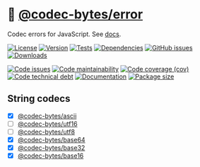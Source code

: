 :fax:
[@codec-bytes/error](https://codec-bytes.github.io/error)
==

Codec errors for JavaScript.
See [docs](https://codec-bytes.github.io/error/index.html).

[![License](https://img.shields.io/github/license/codec-bytes/error.svg)](https://raw.githubusercontent.com/codec-bytes/error/main/LICENSE)
[![Version](https://img.shields.io/npm/v/@codec-bytes/error.svg)](https://www.npmjs.org/package/@codec-bytes/error)
[![Tests](https://img.shields.io/github/workflow/status/codec-bytes/error/ci?event=push&label=tests)](https://github.com/codec-bytes/error/actions/workflows/ci.yml?query=branch:main)
[![Dependencies](https://img.shields.io/librariesio/github/codec-bytes/error.svg)](https://github.com/codec-bytes/error/network/dependencies)
[![GitHub issues](https://img.shields.io/github/issues/codec-bytes/error.svg)](https://github.com/codec-bytes/error/issues)
[![Downloads](https://img.shields.io/npm/dm/@codec-bytes/error.svg)](https://www.npmjs.org/package/@codec-bytes/error)

[![Code issues](https://img.shields.io/codeclimate/issues/codec-bytes/error.svg)](https://codeclimate.com/github/codec-bytes/error/issues)
[![Code maintainability](https://img.shields.io/codeclimate/maintainability/codec-bytes/error.svg)](https://codeclimate.com/github/codec-bytes/error/trends/churn)
[![Code coverage (cov)](https://img.shields.io/codecov/c/gh/codec-bytes/error/main.svg)](https://codecov.io/gh/codec-bytes/error)
[![Code technical debt](https://img.shields.io/codeclimate/tech-debt/codec-bytes/error.svg)](https://codeclimate.com/github/codec-bytes/error/trends/technical_debt)
[![Documentation](https://codec-bytes.github.io/error/badge.svg)](https://codec-bytes.github.io/error/source.html)
[![Package size](https://img.shields.io/bundlephobia/minzip/@codec-bytes/error)](https://bundlephobia.com/result?p=@codec-bytes/error)

## String codecs

  - [x] [@codec-bytes/ascii](https://github.com/codec-bytes/ascii)
  - [ ] [@codec-bytes/utf16](https://github.com/codec-bytes/utf16)
  - [ ] [@codec-bytes/utf8](https://github.com/codec-bytes/utf8)
  - [x] [@codec-bytes/base64](https://github.com/codec-bytes/base64)
  - [x] [@codec-bytes/base32](https://github.com/codec-bytes/base32)
  - [x] [@codec-bytes/base16](https://github.com/codec-bytes/base16)
